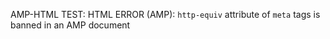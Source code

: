 AMP-HTML TEST: HTML ERROR (AMP): `http-equiv` attribute of `meta` tags is banned in an AMP document
